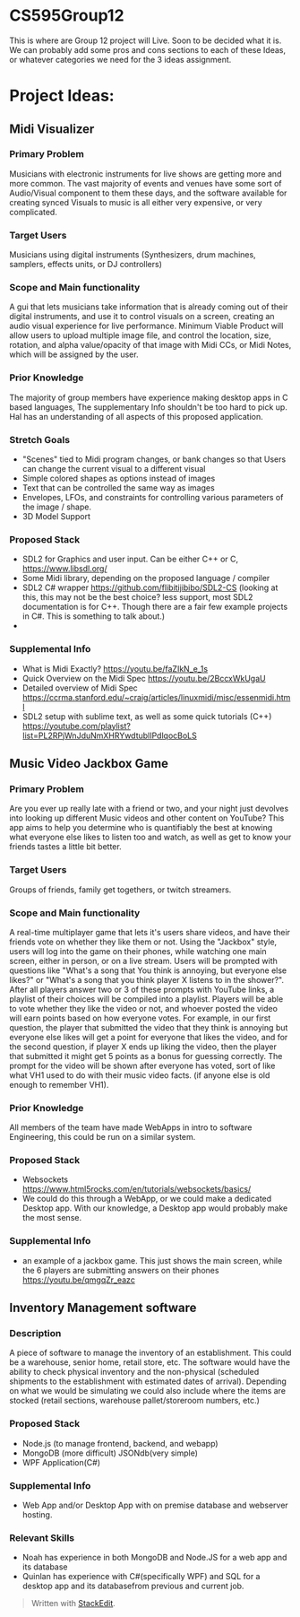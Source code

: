 
# CS595Group12
This is where are Group 12 project will Live. Soon to be decided what it is. 
We can probably add some pros and cons sections to each of these Ideas, or whatever categories we need for the 3 ideas assignment. 

# Project Ideas:
## Midi Visualizer

### Primary Problem
Musicians with electronic instruments for live shows are getting more and more common. The vast majority of events and venues have some sort of Audio/Visual component to them these days, and the software available for creating synced Visuals to music is all either very expensive, or very complicated. 

### Target Users
Musicians using digital instruments (Synthesizers, drum machines, samplers, effects units, or DJ controllers) 

### Scope and Main functionality
A gui that lets musicians take information that is already coming out of their digital instruments, and use it to control visuals on a screen, creating an audio visual experience for live performance. Minimum Viable Product will allow users to upload multiple image file, and control the location, size, rotation, and alpha value/opacity of that image with Midi CCs, or Midi Notes, which will be assigned by the user. 

### Prior Knowledge 
The majority of group members have experience making desktop apps in C based languages, 
The supplementary Info shouldn't be too hard to pick up. Hal has an understanding of all aspects of this proposed 
application. 

### Stretch Goals
- "Scenes" tied to Midi program changes, or bank changes so that Users can change the current visual to a different visual 
- Simple colored shapes as options instead of images
- Text that can be controlled the same way as images
- Envelopes, LFOs, and constraints for controlling various parameters of the image / shape.
- 3D Model Support 
    
### Proposed Stack
- SDL2 for Graphics and user input. Can be either C++ or C, https://www.libsdl.org/
- Some Midi library, depending on the proposed language / compiler
- SDL2 C# wrapper https://github.com/flibitijibibo/SDL2-CS (looking at this, this may not be the best choice? less support, most SDL2 documentation is for C++. Though there are a fair few example projects in C#. This is something to talk about.)
- 
### Supplemental Info
- What is Midi Exactly? https://youtu.be/faZIkN_e_1s
- Quick Overview on the Midi Spec https://youtu.be/2BccxWkUgaU
- Detailed overview of Midi Spec https://ccrma.stanford.edu/~craig/articles/linuxmidi/misc/essenmidi.html
- SDL2 setup with sublime text, as well as some quick tutorials (C++) https://youtube.com/playlist?list=PL2RPjWnJduNmXHRYwdtublIPdlqocBoLS 


## Music Video Jackbox Game
### Primary Problem
Are you ever up really late with a friend or two, and your night just devolves into looking up different Music videos and other content on YouTube? This app aims to help you determine who is quantifiably the best at knowing what everyone else likes to listen too and watch, as well as get to know your friends tastes a little bit better. 

### Target Users
Groups of friends, family get togethers, or twitch streamers.  

### Scope and Main functionality
A real-time multiplayer game that lets it's users share videos, and have their friends vote on whether they like them or not. Using the "Jackbox" style, users will log into the game on their phones, while watching one main screen, either in person, or on a live stream. Users will be prompted with questions like "What's a song that You think is annoying, but everyone else likes?" or "What's a song that you think player X listens to in the shower?". After all players answer two or 3 of these prompts with YouTube links, a playlist of their choices will be compiled into a playlist. Players will be able to vote whether they like the video or not, and whoever posted the video will earn points based on how everyone votes. For example, in our first question, the player that submitted the video that they think is annoying but everyone else likes will get a point for everyone that likes the video, and for the second question, if player X ends up liking the video, then the player that submitted it might get 5 points as a bonus for guessing correctly. The prompt for the video will be shown after everyone has voted, sort of like what VH1 used to do with their music video facts. (if anyone else is old enough to remember VH1).

### Prior Knowledge
All members of the team have made WebApps in intro to software Engineering, this could be run on a similar system. 

### Proposed Stack
- Websockets https://www.html5rocks.com/en/tutorials/websockets/basics/
- We could do this through a WebApp, or we could make a dedicated Desktop app. With our knowledge, a Desktop app would probably make the most sense.

### Supplemental Info
- an example of a jackbox game. This just shows the main screen, while the 6 players are submitting answers on their phones https://youtu.be/qmgqZr_eazc 


## Inventory Management software
### Description
A piece of software to manage the inventory of an establishment. This could be a warehouse, senior home, retail store, etc. The software would have the ability to check physical inventory and the non-physical (scheduled shipments to the establishment with estimated dates of arrival). Depending on what we would be simulating we could also include where the items are stocked (retail sections, warehouse pallet/storeroom numbers, etc.)
### Proposed Stack
- Node.js (to manage frontend, backend, and webapp)
- MongoDB (more difficult) JSONdb(very simple)
- WPF Application(C#)
### Supplemental Info
- Web App and/or Desktop App with on premise database and webserver hosting.
### Relevant Skills
- Noah has experience in both MongoDB and Node.JS for a web app and its database
- Quinlan has experience with C#(specifically WPF) and SQL for a desktop app and its databasefrom previous and current job.


> Written with [StackEdit](https://stackedit.io/).